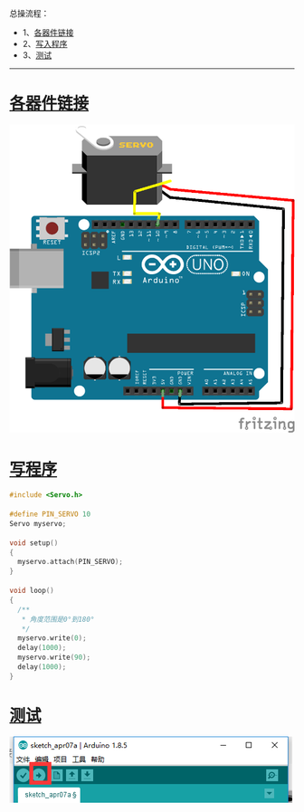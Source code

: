 总操流程：
- 1、[各器件链接](#arduino-01)
- 2、[写入程序](#arduino-02)
- 3、[测试](#arduino-03)

----------
# <a name="arduino-01" href="#" >各器件链接</a>
![](image/19-1.png)
# <a name="arduino-02" href="#" >写程序</a>
```c
#include <Servo.h>

#define PIN_SERVO 10
Servo myservo;

void setup()
{
  myservo.attach(PIN_SERVO);
}

void loop()
{
  /**
   * 角度范围是0°到180°
   */
  myservo.write(0);
  delay(1000);
  myservo.write(90);
  delay(1000);
}
```
# <a name="arduino-03" href="#" >测试</a>
![](image/19-2.png)